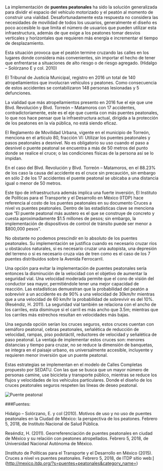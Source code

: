 
La implementación de **puentes peatonales** ha sido la solución generalizada para dividir el espacio del vehículo motorizado y el peatón al momento de construir una vialidad. Desafortunadamente esta respuesta no considera las necesidades de movilidad de todos los usuarios, generalmente el diseño es poco accesible lo que limita el número de usuarios que pueden utilizar esta infraestructura, además de que exige a los peatones tomar desvíos verticales y horizontales que requieren más energía e incrementar el tiempo de desplazamiento.

Esta situación provoca que el peatón termine cruzando las calles en los lugares donde considera más convenientes, sin importar el hecho de tener que enfrentarse a situaciones de alto riesgo o de riesgo agregado. (Hidalgo – Solórzano E y col. 2010)

El Tribunal de Justicia Municipal, registro en 2016 un total de 140 atropellamientos que involucran vehículos y peatones. Como consecuencia de estos accidentes se contabilizaron 148 personas lesionadas y 5 defunciones.

La vialidad que más atropellamientos presento en 2016 fue el eje que une Blvd. Revolución y Blvd. Torreón – Matamoros con 17 accidentes, contradictoriamente, este es el eje que cuenta con más puentes peatonales, lo que nos hace pensar que la infraestructura actual, dirigida a la protección de los peatones en la vía pública, no está siendo eficaz.

El Reglamento de Movilidad Urbana, vigente en el municipio de Torreón, menciona en el artículo 80, fracción VI: Utilizar los puentes peatonales y pasos peatonales a desnivel. No es obligatorio su uso cuando el paso a desnivel o puente peatonal se encuentra a más de 50 metros del punto donde se realice el cruce; o las condiciones físicas de la persona así se lo impidan.

En el caso del Blvd. Revolución y Blvd. Torreón – Matamoros, en el 88.23% de los caso la causa del accidente es el cruce sin precaución, sin embargo en sólo 2 de los 17 accidentes el puente peatonal se ubicaba a una distancia igual o menor de 50 metros.

Este tipo de infraestructura además implica una fuerte inversión, El Instituto de Políticas para el Transporte y el Desarrollo en México (ITDP) hace referencia al costo de los puentes peatonales en su documento Cruces a nivel vs puentes peatonales. Dentro de las estadísticas clave se menciona que “El puente peatonal más austero es el que se construye de concreto y cuesta aproximadamente $1.5 millones de pesos; sin embargo, la implementación de dispositivos de control de tránsito puede ser menor a $800,000 pesos”.

No obstante no podemos prescindir en lo absoluto de los puentes peatonales. Su implementación se justifica cuando es necesario cruzar ríos u obstáculos naturales, si es necesario cruzar una autopista, una depresión del terreno o si es necesario cruza vías de tren como es el caso de los 7 puentes distribuidos sobre la Avenida Ferrocarril.

Una opción para evitar la implementación de puentes peatonales sería entonces la disminución de la velocidad con el objetivo de aumentar la seguridad vial. Una velocidad moderada permite que el cono de visión del conductor sea mayor, permitiéndole tener una mejor capacidad de reacción. Las estadísticas demuestran que la probabilidad del peatón a sobrevivir a un accidente es de 90% a una velocidad de 30km/hr mientras que a una velocidad de 60 km/hr  la probabilidad de sobrevivir es del 10%.(Reséndiz, H. 2011). La seguridad vial también se relaciona con el ancho de los carriles, esta disminuye si el carril es más ancho que 3.5m; mientras que los carriles más estrechos resultan en velocidades más bajas.

Una segunda opción serían los cruces seguros, estos cruces cuentan con semáforo peatonal, cebras peatonales, señalética de reducción de velocidad, rampas, piso podotáctil, reductores de velocidad y señalética de paso peatonal. La ventaja de implementar estos cruces son: menores distancias y tiempo para cruzar, no se reduce la dimensión de banquetas, se integra en el paisaje urbano, es universalmente accesible, incluyente y requieren menor inversión que un puente peatonal.

Estas estrategias se implementan en el modelo de Calles Completas propuesto por SEDATU. Con las que se busca que un mayor número de personas camine, use bicicleta y transporte público, mientras se reduce los flujos y velocidades de los vehículos particulares. Donde el diseño de los cruces peatonales seguros respeten las líneas de deseo peatonal.

<img class="img-responsive" src="puentes-peatonales/puente-peatonal.jpg" alt="Puente peatonal">


###Fuentes:

Hidalgo – Solórzano, E. y col (2010). Motivos de uso y no uso de puentes peatonales en la Ciudad de México: la perspectiva de los peatones. Febrero 5, 2018, de Instituto Nacional de Salud Pública.

Reséndiz, H. (2011). Georreferenciación de puentes peatonales en ciudad de México y su relación con peatones atropellados. Febrero 5, 2018, de Universidad Nacional Autónoma de México.

[Instituto de Políticas para el Transporte y el Desarrollo en México (2015). Cruces a nivel vs puentes peatonales.  Febrero 5, 2018, de ITDP sitio web:] (http://mexico.itdp.org/?s=puentes+peatonales&category_name=)
